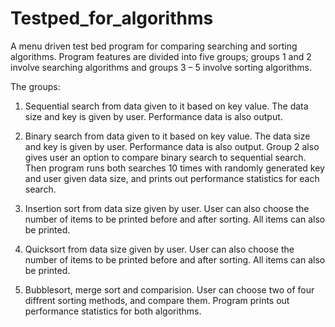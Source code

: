# Testped_for_algorithms
A menu driven test bed program for comparing searching and sorting algorithms.
Program features are divided into five groups; groups 1 and 2 involve searching algorithms and groups 3 – 5 involve sorting algorithms.

The groups:

1) Sequential search from data given to it based on key value. The data size and key is given by user. Performance data is also output.

2) Binary search from data given to it based on key value. The data size and key is given by user. Performance data is also output. Group 2 also gives user an option to compare binary search to sequential search. Then program runs both searches 10 times with randomly generated key and user given data size, and prints out performance statistics for each search.

3) Insertion sort from data size given by user. User can also choose the number of items to be printed before and after sorting. All items can also be printed.

4) Quicksort from data size given by user. User can also choose the number of items to be printed before and after sorting. All items can also be printed.

5) Bubblesort, merge sort and comparision. User can choose two of four diffrent sorting methods, and compare them. Program prints out performance statistics for both algorithms.
